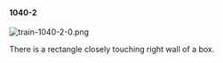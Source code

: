 #### 1040-2
![train-1040-2-0.png](https://github.com/lil-lab/nlvr/raw/master/nlvr/train/images/61/train-1040-2-0.png "train-1040-2-0.png")

There is a rectangle closely touching right wall of a box.